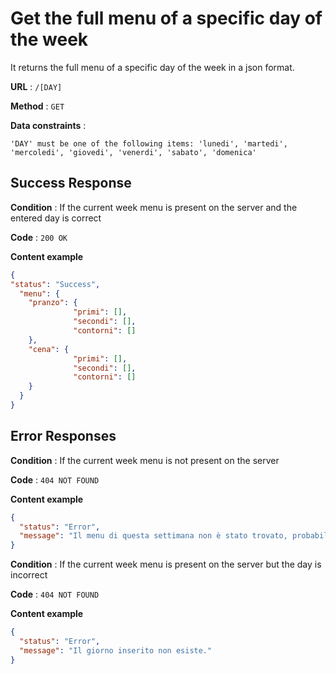 # Get the full menu of a specific day of the week

It returns the full menu of a specific day of the week in a json format.

**URL** : `/[DAY]`

**Method** : `GET`

**Data constraints** : 

`
'DAY' must be one of the following items: 'lunedi', 'martedi', 'mercoledi', 'giovedi', 'venerdi', 'sabato', 'domenica'
`

## Success Response

**Condition** : If the current week menu is present on the server and the entered day is correct

**Code** : `200 OK`

**Content example**

```json
{
"status": "Success",
  "menu": {
    "pranzo": {
              "primi": [],
              "secondi": [],
              "contorni": []
    },
    "cena": {
              "primi": [],
              "secondi": [],
              "contorni": []
    }
  }
}
```

## Error Responses

**Condition** : If the current week menu is not present on the server

**Code** : `404 NOT FOUND`

**Content example**

```json
{
  "status": "Error",
  "message": "Il menu di questa settimana non è stato trovato, probabilmente l'ERSU non lo ha ancora pubblicato."
}
```

**Condition** : If the current week menu is present on the server but the day is incorrect

**Code** : `404 NOT FOUND`

**Content example**

```json
{
  "status": "Error",
  "message": "Il giorno inserito non esiste."
}
```
